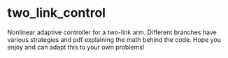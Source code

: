 # two_link_control
Nonlinear adaptive controller for a two-link arm.
Different branches have various strategies and pdf explaining the math behind the code.
Hope you enjoy and can adapt this to your own problems!

